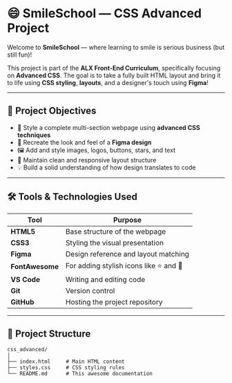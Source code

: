 # 😄 SmileSchool — CSS Advanced Project

Welcome to **SmileSchool** — where learning to smile is serious business (but still fun)!

This project is part of the **ALX Front-End Curriculum**, specifically focusing on **Advanced CSS**. The goal is to take a fully built HTML layout and bring it to life using **CSS styling**, **layouts**, and a designer's touch using **Figma**!

---

## 🎯 Project Objectives

- 🎨 Style a complete multi-section webpage using **advanced CSS techniques**
- 🧱 Recreate the look and feel of a **Figma design**
- 🖼️ Add and style images, logos, buttons, stars, and text
- 🧭 Maintain clean and responsive layout structure
- 💡 Build a solid understanding of how design translates to code

---

## 🛠️ Tools & Technologies Used

| Tool            | Purpose                                 |
| --------------- | --------------------------------------- |
| **HTML5**       | Base structure of the webpage           |
| **CSS3**        | Styling the visual presentation         |
| **Figma**       | Design reference and layout matching    |
| **FontAwesome** | For adding stylish icons like ⭐ and 🔗 |
| **VS Code**     | Writing and editing code                |
| **Git**         | Version control                         |
| **GitHub**      | Hosting the project repository          |

---

## 📂 Project Structure

```plaintext
css_advanced/
│
├── index.html     # Main HTML content
├── styles.css     # CSS styling rules
└── README.md      # This awesome documentation
```
